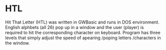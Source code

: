 # HTL
Hit That Letter (HTL) was written in GWBasic and runs in DOS environment. 
English alphbets (all 26) pop up in a window and the user (player) is required to hit the corresponding character on keyboard. Program has three levels that simply adjust the speed of apearing /poping letters /characters in the window.
